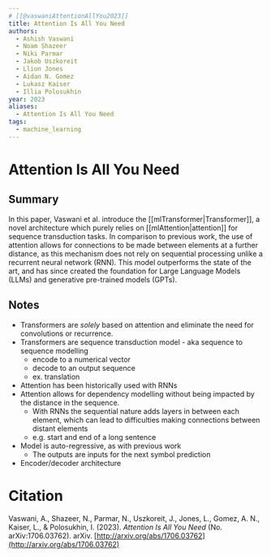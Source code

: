 ```yaml
---
# [[@vaswaniAttentionAllYou2023]]
title: Attention Is All You Need
authors:
  - Ashish Vaswani
  - Noam Shazeer
  - Niki Parmar
  - Jakob Uszkoreit
  - Llion Jones
  - Aidan N. Gomez
  - Lukasz Kaiser
  - Illia Polosukhin
year: 2023
aliases:
  - Attention Is All You Need
tags:
  - machine_learning
---
```

# Attention Is All You Need

## Summary

In this paper, Vaswani et al. introduce the [[mlTransformer|Transformer]], a novel architecture which purely relies on [[mlAttention|attention]] for sequence transduction tasks. In comparison to previous work, the use of attention allows for connections to be made between elements at a further distance, as this mechanism does not rely on sequential processing unlike a recurrent neural network (RNN). This model outperforms the state of the art, and has since created the foundation for Large Language Models (LLMs) and generative pre-trained models (GPTs).

## Notes

- Transformers are *solely* based on attention and eliminate the need for convolutions or recurrence.
- Transformers are sequence transduction model - aka sequence to sequence modelling
    - encode to a numerical vector
    - decode to an output sequence
    - ex. translation
- Attention has been historically used with RNNs
- Attention allows for dependency modelling without being impacted by the distance in the sequence. 
    - With RNNs the sequential nature adds layers in between each element, which can lead to difficulties making connections between distant elements 
    - e.g. start and end of a long sentence
- Model is auto-regressive, as with previous work
    - The outputs are inputs for the next symbol prediction
- Encoder/decoder architecture

# Citation

Vaswani, A., Shazeer, N., Parmar, N., Uszkoreit, J., Jones, L., Gomez, A. N., Kaiser, L., & Polosukhin, I. (2023). _Attention Is All You Need_ (No. arXiv:1706.03762). arXiv. [http://arxiv.org/abs/1706.03762](http://arxiv.org/abs/1706.03762)


